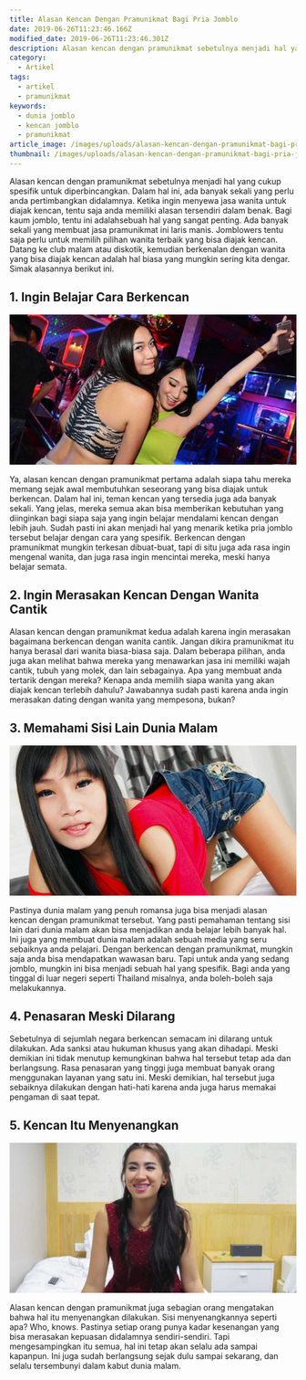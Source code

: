 ```yaml
---
title: Alasan Kencan Dengan Pramunikmat Bagi Pria Jomblo
date: 2019-06-26T11:23:46.166Z
modified_date: 2019-06-26T11:23:46.301Z
description: Alasan kencan dengan pramunikmat sebetulnya menjadi hal yang cukup spesifik untuk diperbincangkan. Dalam hal ini, ada banyak sekali yang perlu anda pertimbangkan.
category:
  - Artikel
tags:
  - artikel
  - pramunikmat
keywords:
  - dunia jomblo
  - kencan jomblo
  - pramunikmat
article_image: /images/uploads/alasan-kencan-dengan-pramunikmat-bagi-pria-jomblo-3.jpg
thumbnail: /images/uploads/alasan-kencan-dengan-pramunikmat-bagi-pria-jomblo-1-017.jpg
---
```

Alasan kencan dengan pramunikmat sebetulnya menjadi hal yang cukup spesifik untuk diperbincangkan. Dalam hal ini, ada banyak sekali yang perlu anda pertimbangkan didalamnya. Ketika ingin menyewa jasa wanita untuk diajak kencan, tentu saja anda memiliki alasan tersendiri dalam benak. Bagi kaum jomblo, tentu ini adalahsebuah hal yang sangat penting.  Ada banyak sekali yang membuat jasa pramunikmat ini laris manis. Jomblowers tentu saja perlu untuk memilih pilihan wanita terbaik yang bisa diajak kencan. Datang ke club malam atau diskotik, kemudian berkenalan dengan wanita yang bisa diajak kencan adalah hal biasa yang mungkin sering kita dengar. Simak alasannya berikut ini.



## 1. Ingin Belajar Cara Berkencan

![Alasan Kencan Dengan Pramunikmat Bagi Pria Jomblo](/images/uploads/alasan-kencan-dengan-pramunikmat-bagi-pria-jomblo-1.jpg)

Ya, alasan kencan dengan pramunikmat pertama adalah siapa tahu mereka memang sejak awal membutuhkan seseorang yang bisa diajak untuk berkencan. Dalam hal ini, teman kencan yang tersedia juga ada banyak sekali. Yang jelas, mereka semua akan bisa memberikan kebutuhan yang diinginkan bagi siapa saja yang ingin belajar mendalami kencan dengan lebih jauh. Sudah pasti ini akan menjadi hal yang menarik ketika pria jomblo tersebut belajar dengan cara yang spesifik. Berkencan dengan pramunikmat mungkin terkesan dibuat-buat, tapi di situ juga ada rasa ingin mengenal wanita, dan juga rasa ingin mencintai mereka, meski hanya belajar semata.



## 2. Ingin Merasakan Kencan Dengan Wanita Cantik

Alasan kencan dengan pramunikmat kedua adalah karena ingin merasakan bagaimana berkencan dengan wanita cantik. Jangan dikira pramunikmat itu hanya berasal dari wanita biasa-biasa saja. Dalam beberapa pilihan, anda juga akan melihat bahwa mereka yang menawarkan jasa ini memiliki wajah cantik, tubuh yang molek, dan lain sebagainya. Apa yang membuat anda tertarik dengan mereka? Kenapa anda memilih siapa wanita yang akan diajak kencan terlebih dahulu? Jawabannya sudah pasti karena anda ingin merasakan dating dengan wanita yang mempesona, bukan?



## 3. Memahami Sisi Lain Dunia Malam

![Alasan Kencan Dengan Pramunikmat Bagi Pria Jomblo](/images/uploads/alasan-kencan-dengan-pramunikmat-bagi-pria-jomblo-3.jpg)

Pastinya dunia malam yang penuh romansa juga bisa menjadi alasan kencan dengan pramunikmat tersebut. Yang pasti pemahaman tentang sisi lain dari dunia malam akan bisa menjadikan anda belajar lebih banyak hal. Ini juga yang membuat dunia malam adalah sebuah media yang seru sebaiknya anda pelajari. Dengan berkencan dengan pramunikmat, mungkin saja anda bisa mendapatkan wawasan baru. Tapi untuk anda yang sedang jomblo, mungkin ini bisa menjadi sebuah hal yang spesifik. Bagi anda yang tinggal di luar negeri seperti Thailand misalnya, anda boleh-boleh saja melakukannya.



## 4. Penasaran Meski Dilarang

Sebetulnya di sejumlah negara berkencan semacam ini dilarang untuk dilakukan. Ada sanksi atau hukuman khusus yang akan dihadapi. Meski demikian ini tidak menutup kemungkinan bahwa hal tersebut tetap ada dan berlangsung. Rasa penasaran yang tinggi juga membuat banyak orang menggunakan layanan yang satu ini. Meski demikian, hal tersebut juga sebaiknya dilakukan dengan hati-hati karena anda juga harus memakai pengaman di saat tepat.



## 5.  Kencan Itu Menyenangkan

![Alasan Kencan Dengan Pramunikmat Bagi Pria Jomblo](/images/uploads/alasan-kencan-dengan-pramunikmat-bagi-pria-jomblo-2.jpg)

Alasan kencan dengan pramunikmat juga sebagian orang mengatakan bahwa hal itu menyenangkan dilakukan. Sisi menyenangkannya seperti apa? Who, knows. Pastinya setiap orang punya kadar kesenangan yang bisa merasakan kepuasan didalamnya sendiri-sendiri. Tapi mengesampingkan itu semua, hal ini tetap akan selalu ada sampai kapanpun. Ini juga sudah berlangsung sejak dulu sampai sekarang, dan selalu tersembunyi dalam kabut dunia malam.
